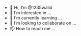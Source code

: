 - 👋 Hi, I’m @1235walid
- 👀 I’m interested in ...
- 🌱 I’m currently learning ...
- 💞️ I’m looking to collaborate on ...
- 📫 How to reach me ...

<!---
1235walid/1235walid is a ✨ special ✨ repository because its `README.md` (this file) appears on your GitHub profile.
You can click the Preview link to take a look at your changes.
--->
